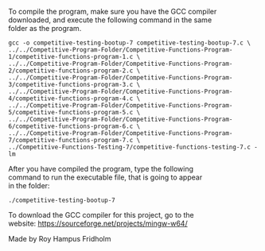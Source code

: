 
To compile the program, make sure you have the GCC compiler  
downloaded, and execute the following command in the same  
folder as the program.

```
gcc -o competitive-testing-bootup-7 competitive-testing-bootup-7.c \
../../Competitive-Program-Folder/Competitive-Functions-Program-1/competitive-functions-program-1.c \
../../Competitive-Program-Folder/Competitive-Functions-Program-2/competitive-functions-program-2.c \
../../Competitive-Program-Folder/Competitive-Functions-Program-3/competitive-functions-program-3.c \
../../Competitive-Program-Folder/Competitive-Functions-Program-4/competitive-functions-program-4.c \
../../Competitive-Program-Folder/Competitive-Functions-Program-5/competitive-functions-program-5.c \
../../Competitive-Program-Folder/Competitive-Functions-Program-6/competitive-functions-program-6.c \
../../Competitive-Program-Folder/Competitive-Functions-Program-7/competitive-functions-program-7.c \
../Competitive-Functions-Testing-7/competitive-functions-testing-7.c -lm
```

After you have compiled the program, type the following  
command to run the executable file, that is going to appear  
in the folder:

```
./competitive-testing-bootup-7
```

To download the GCC compiler for this project, go to the  
website: https://sourceforge.net/projects/mingw-w64/

Made by Roy Hampus Fridholm

